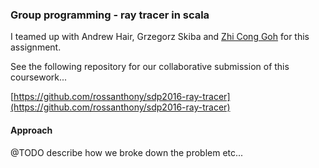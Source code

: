 ### Group programming - ray tracer in scala

I teamed up with Andrew Hair, Grzegorz Skiba and [Zhi Cong Goh](https://github.com/gohzhicong) for this assignment.

See the following repository for our collaborative submission of this coursework...

[https://github.com/rossanthony/sdp2016-ray-tracer](https://github.com/rossanthony/sdp2016-ray-tracer)

#### Approach

@TODO describe how we broke down the problem etc...

